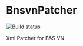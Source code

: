 # BnsvnPatcher
[![Build status](https://ci.appveyor.com/api/projects/status/8pmgomluubp8p0pk/branch/master?svg=true)](https://ci.appveyor.com/project/Knight1988/bnsvnpatcher/branch/master)

Xml Patcher for B&amp;S VN

